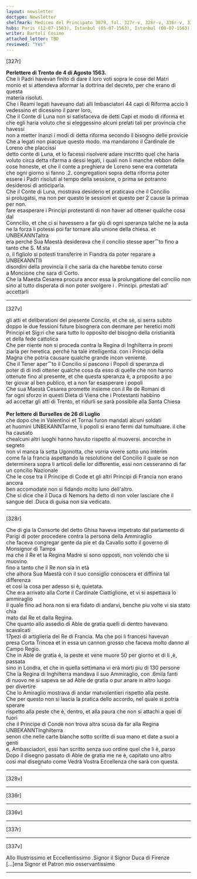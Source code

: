 ```yaml
---
layout: newsletter
doctype: Newsletter
shelfmark: Mediceo del Principato 3079, fol. 327r-v, 328r-v, 336r-v, 337r-v
hubs: Paris (12-07-1563), Istanbul (05-07-1563), Istanbul (08-07-1563), Istanbul (09-07-1563), Trento (27-07-1563), Wien (20-07-1563), Augsburg (25-07-1563)
writer: Bartoli Cosimo
attached_letter: TBD
reviewed: "Yes"
---
```


[327r]  
  
  
<strong>Perlettere di Trento de 4 di Agosto 1563.</strong>  
Che li Padri havevan finito di dare il loro voti sopra le cose del Matri   
monio et si attendeva aformar la dottrina del decreto, per che erano di questa  
materia risoluti.  
Che i Reami legati havevano dati alli Imbasciatori 44 capi di Riforma accio li   
vedessino et dicessino il parer loro,  
Che il Conte di Luna non si satisfaceva de detti Capi et modo di riforma et  
che egli haria voluto che si eleggessino alcuni prelati tali per provincia che havessi  
non a metter inanzi i modi di detta riforma secondo il bisogno delle provicie  
Che a legati non piacque questo modo. ma mandarono il Cardinale de Loreno che placcissi  
detto conte di Luna, et lo facessi risolvere adare  inscritto quel che haria  
voluto circa detta rifarma a dessi legati, i quali non li manche rebbon delle  
cose honeste, et che il conte a preghiera de Loreno sene era contetata  
che ogni giorno si fanno .2. congregationi sopra detta riforma poter  
essere i Padri risoluti al tempo della sessione, o prima se potranno  
desiderosi di anticiparla.  
Che il Conte di Luna, mostrava desiderio et praticava che il Concilio  
si prolugatsi, ma non per questo le sessioni et questo per 2 cause la primaa per non.  
fare esasperare i Principi protestanti di non haver ad ottener qualche cosa dal  
Conncilio, et che ci si havessero a far giù di ogni speranza talche ne la auta  
ne la forza li potessi poi far tornare alla unione della chiesa. et UNBEKANNTaltra  
era perché Sua Maestà desiderava che il concilio stesse aper⁀to fino a tanto che S. M.sta  
o, il figliolo si potesti transferire in Fiandra da poter reparare a UNBEKANNTlli  
disordini della provincia il che saria da che harebbe tenuto corse  
a Moncione che sara di Corto.  
Che la Maesta Cesarea procura ancor essa la prolungatione del concilio non  
sino al tutto disperata di non poter svolgere i . Principi. prtestati ad' accettarli  
  
  
  
---  

[327v]  
  
  
gli atti et deliberationi del presente Concilo, et che sè, si serra subito  
doppo le due fessioni future bisognera con denmare per heretici molti  
Principi et Sig:ri che sara tutto lo opposito del bisogno della cristianità  
et della fede cattolica  
Che per niente non si proceda contra la Regina di Inghilterra in promi  
ziarla per heretica. perché ha tale intelligentia. con i Principi della  
Magna che potria causare qualche grande incon veniente.  
Che il Tener aper⁀to il Concilio si pascono i Popoli di speranza di  
poter di di indi ottener qualche cosa da esso di quelle che non hanno  
ottenute fino al presente, et che questa speranza è, a proposito a po  
ter giovar al ben publico, et a non far esasperare i popoli  
Che sua Maestà Cesarea promette insieme con il Re de Romani di  
far ogni sforzo in questi Dieta di Viena che i Protestanti habbino  
ad accettar gli atti di Trento, et ridurli se sarà possibile alla Santa Chiesa  
<br/><strong>Per lettere di Burselles de 26 di Luglio</strong>  
che dopo che in Valentinoi et Tornai furon mandati alcuni soldati  
et huomini UNBEKANNTarme, li popoli si erano fermi dal tumultuare. il che ha causato  
chealcuni altri luoghi hanno havuto rispetto al muoversi. ancorche in segreto  
non vi manca la setta Ugonotta, che vorria vivere sotto uno interim  
come fa la francia aspettando la resolutione del Concilio il quale se non  
determinera sopra li articoli delle lor differentie, essi non cesseranno di far  
un concilio Nazionale  
Che le cose tra il Principe di Code et gli altri Principi di Francia non erano ancora  
ben accomodate non si fidando molto luno dell'altro.  
Che si dice che il Duca di Nemors ha detto di non voler lasciare che il  
sangue del .Duca di guisa non sia vedicato.  
  
---  

[328r]  
  
  
Che di gia la Consorte del detto Ghisa haveva impetrato dal parlamento di  
Parigi di poter procedere contra la persona della Ammiraglio  
che faceva congregar gente da pie et da Cavallo sotto il governo di Monsignor di Tamps  
ma che il Re et la Regina Madre si sono opposti, non volendo che si muovino  
fino a tanto che il Re non sia in età  
che alhora Sua Maestà con il suo consiglio conoscera et diffinira tal differenza  
et cosi la cosa per adesso si è, quietata.  
Che era arrivato alla Corte il Cardinale Ciattiglione, et vi si aspettava lo ammiraglio  
il quale fino ad hora non si era fidato di andarvi, benche piu volte vi sia stato chia  
mato dal Re et dalla Regina.  
Che quanto allo assedio di Able de gratia quelli di dentro havevano scavalcati  
17pezi di artiglieria del Re di Francia. Ma che poi li francesi havevan  
presa Corta Trincea et in essa un cannon grosso che faceva molto danno al  
Campo Regio.  
Che in Able de gratia è, la peste et vene muore 50 per giorno et di li ,è, passata  
sino in Londra, et che in quella settimana vi erà morti piu di 130 persone  
Che la Regina di Inghilterra mandava il suo Ammiraglio, con .6mila fanti  
di nuovo ne si sapeva se ad Able de gratia o pur anare in altro luogo  
per divertire  
Che lo Amiraglio mostrava di andar matvolentieri rispetto alla peste.  
Che per questo non si lascia la pratica dello accordo, nel quale si potria sperare  
rispetto alla peste che è, dentro, et alla paura che non si attachi a quei di fuori  
che il Principe di Condè non trova altra scusa da far alla Regina UNBEKANNTInghilterra  
senon che nelle carte bianche sotto scritte di sua mano et date a suoi a genti  
e, Ambasciadori, essi han scritto senza suo ordine quel che li è, parso  
Dopo il disegno passato di Able de gratia me ne è, capitato uno altro  
così mal disegnato come Vedrà Vostra Eccellenza che sarà con questa.  
  
---  

[328v]  
  
  
  
---  

[336r]  
  
  
  
---  

[336v]  
  
  
  
---  

[337r]  
  
  
  
---  

[337v]  
  
  
Allo Illustrissimo et Eccellentissimo .Signor il Signor Duca di Firenze  
[...]ena Signor et Patron mio osservantissimo  
  
---  

